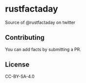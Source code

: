 # rustfactaday

Source of @rustfactaday on twitter

## Contributing

You can add facts by submitting a PR.

## License

CC-BY-SA-4.0
